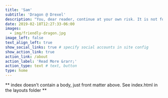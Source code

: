 ```yaml
---
title: 'Sam'
subtitle: 'Dragon @ Drexel'
description: "You, dear reader, continue at your own risk. It is not for the faint of heart—no more so than the study of dragons itself. But such study offers rewards beyond compare: to stand in a dragon's presence, even for the briefest of moments—even at the risk of one's life—is a delight that, once experienced, can never be forgotten"
date: 2019-02-18T12:27:33-06:00
images:
  - img/friendly-dragon.jpg
image_left: false
text_align_left: true
show_social_links: true # specify social accounts in site config
show_action_link: true
action_link: /about
action_label: 'Read More &rarr;'
action_type: text # text, button
type: home
---
```


** index doesn't contain a body, just front matter above.
See index.html in the layouts folder **
